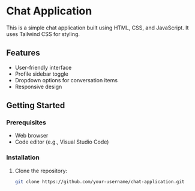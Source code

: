 # Chat Application

This is a simple chat application built using HTML, CSS, and JavaScript. It uses Tailwind CSS for styling.

## Features

- User-friendly interface
- Profile sidebar toggle
- Dropdown options for conversation items
- Responsive design

## Getting Started

### Prerequisites

- Web browser
- Code editor (e.g., Visual Studio Code)

### Installation

1. Clone the repository:

   ```bash
   git clone https://github.com/your-username/chat-application.git
